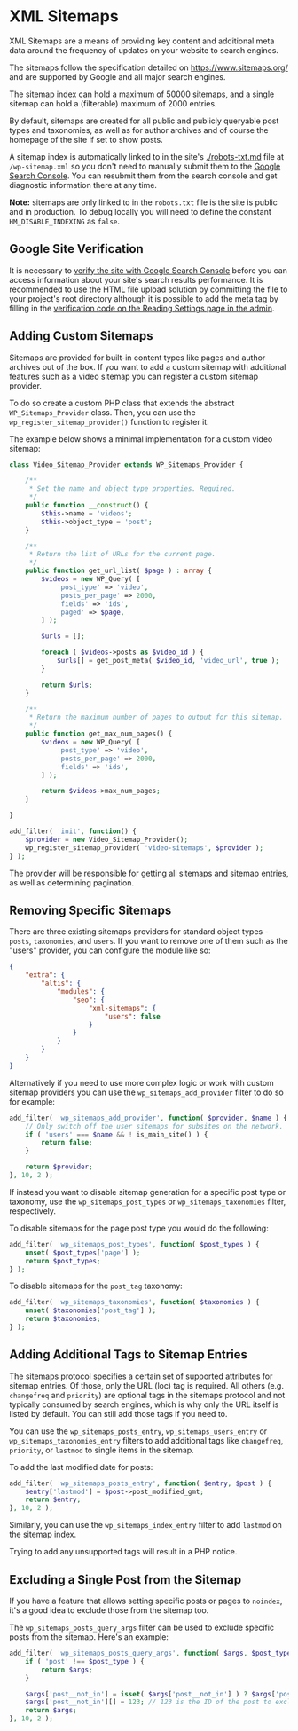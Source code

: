 # XML Sitemaps

XML Sitemaps are a means of providing key content and additional meta data around the frequency of updates on your website to search engines.

The sitemaps follow the specification detailed on https://www.sitemaps.org/ and are supported by Google and all major search engines.

The sitemap index can hold a maximum of 50000 sitemaps, and a single sitemap can hold a (filterable) maximum of 2000 entries.

By default, sitemaps are created for all public and publicly queryable post types and taxonomies, as well as for author archives and of course the homepage of the site if set to show posts.

A sitemap index is automatically linked to in the site's [./robots-txt.md](robots.txt) file at `/wp-sitemap.xml` so you don't need to manually submit them to the [Google Search Console](https://search.google.com/search-console/). You can resubmit them from the search console and get diagnostic information there at any time.

**Note:** sitemaps are only linked to in the `robots.txt` file is the site is public and in production. To debug locally you will need to define the constant `HM_DISABLE_INDEXING` as `false`.

## Google Site Verification

It is necessary to [verify the site with Google Search Console](https://support.google.com/webmasters/answer/9008080?hl=en) before you can access information about your site's search results performance. It is recommended to use the HTML file upload solution by committing the file to your project's root directory although it is possible to add the meta tag by filling in the [verification code on the Reading Settings page in the admin](admin://options-reading.php).

## Adding Custom Sitemaps
Sitemaps are provided for built-in content types like pages and author archives out of the box. If you want to add a custom sitemap with additional features such as a video sitemap you can register a custom sitemap provider.

To do so create a custom PHP class that extends the abstract `WP_Sitemaps_Provider` class. Then, you can use the `wp_register_sitemap_provider()` function to register it.

The example below shows a minimal implementation for a custom video sitemap:

```php
class Video_Sitemap_Provider extends WP_Sitemaps_Provider {

	/**
	 * Set the name and object type properties. Required.
	 */
	public function __construct() {
		$this->name = 'videos';
		$this->object_type = 'post';
	}

	/**
	 * Return the list of URLs for the current page.
	 */
	public function get_url_list( $page ) : array {
		$videos = new WP_Query( [
			'post_type' => 'video',
			'posts_per_page' => 2000,
			'fields' => 'ids',
			'paged' => $page,
		] );

		$urls = [];

		foreach ( $videos->posts as $video_id ) {
			$urls[] = get_post_meta( $video_id, 'video_url', true );
		}

		return $urls;
	}

	/**
	 * Return the maximum number of pages to output for this sitemap.
	 */
	public function get_max_num_pages() {
		$videos = new WP_Query( [
			'post_type' => 'video',
			'posts_per_page' => 2000,
			'fields' => 'ids',
		] );

		return $videos->max_num_pages;
	}

}

add_filter( 'init', function() {
	$provider = new Video_Sitemap_Provider();
	wp_register_sitemap_provider( 'video-sitemaps', $provider );
} );
```

The provider will be responsible for getting all sitemaps and sitemap entries, as well as determining pagination.

## Removing Specific Sitemaps
There are three existing sitemaps providers for standard object types - `posts`, `taxonomies`, and `users`. If you want to remove one of them such as the "users" provider, you can configure the module like so:

```json
{
	"extra": {
		"altis": {
			"modules": {
				"seo": {
					"xml-sitemaps": {
						"users": false
					}
				}
			}
		}
	}
}
```

Alternatively if you need to use more complex logic or work with custom sitemap providers you can use the `wp_sitemaps_add_provider` filter to do so for example:

```php
add_filter( 'wp_sitemaps_add_provider', function( $provider, $name ) {
	// Only switch off the user sitemaps for subsites on the network.
	if ( 'users' === $name && ! is_main_site() ) {
		return false;
	}

	return $provider;
}, 10, 2 );
```

If instead you want to disable sitemap generation for a specific post type or taxonomy, use the `wp_sitemaps_post_types` or `wp_sitemaps_taxonomies` filter, respectively.

To disable sitemaps for the page post type you would do the following:

```php
add_filter( 'wp_sitemaps_post_types', function( $post_types ) {
	unset( $post_types['page'] );
	return $post_types;
} );
```

To disable sitemaps for the `post_tag` taxonomy:

```php
add_filter( 'wp_sitemaps_taxonomies', function( $taxonomies ) {
	unset( $taxonomies['post_tag'] );
	return $taxonomies;
} );
```

## Adding Additional Tags to Sitemap Entries
The sitemaps protocol specifies a certain set of supported attributes for sitemap entries. Of those, only the URL (loc) tag is required. All others (e.g. `changefreq` and `priority`) are optional tags in the sitemaps protocol and not typically consumed by search engines, which is why only the URL itself is listed by default. You can still add those tags if you need to.

You can use the `wp_sitemaps_posts_entry`, `wp_sitemaps_users_entry` or `wp_sitemaps_taxonomies_entry` filters to add additional tags like `changefreq`, `priority`, or `lastmod` to single items in the sitemap.

To add the last modified date for posts:

```php
add_filter( 'wp_sitemaps_posts_entry', function( $entry, $post ) {
	$entry['lastmod'] = $post->post_modified_gmt;
	return $entry;
}, 10, 2 );
```

Similarly, you can use the `wp_sitemaps_index_entry` filter to add `lastmod` on the sitemap index.

Trying to add any unsupported tags will result in a PHP notice.

## Excluding a Single Post from the Sitemap
If you have a feature that allows setting specific posts or pages to `noindex`, it's a good idea to exclude those from the sitemap too.

The `wp_sitemaps_posts_query_args` filter can be used to exclude specific posts from the sitemap. Here's an example:

```php
add_filter( 'wp_sitemaps_posts_query_args', function( $args, $post_type ) {
	if ( 'post' !== $post_type ) {
		return $args;
	}

	$args['post__not_in'] = isset( $args['post__not_in'] ) ? $args['post__not_in'] : [];
	$args['post__not_in'][] = 123; // 123 is the ID of the post to exclude.
	return $args;
}, 10, 2 );
```
